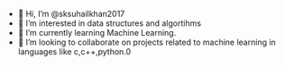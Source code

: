 - 👋 Hi, I’m @sksuhailkhan2017
- 👀 I’m interested in data structures and algortihms
- 🌱 I’m currently learning Machine Learning.
- 💞️ I’m looking to collaborate on projects related to machine learning in languages like c,c++,python.0


<!---
sksuhailkhan2017/sksuhailkhan2017 is a ✨ special ✨ repository because its `README.md` (this file) appears on your GitHub profile.
You can click the Preview link to take a look at your changes.
--->

